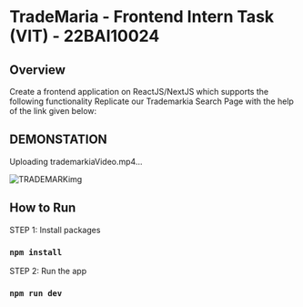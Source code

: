 # TradeMaria - Frontend Intern Task (VIT) - 22BAI10024


## Overview

Create a frontend application on ReactJS/NextJS which supports the following functionality
Replicate our Trademarkia Search Page with the help of the link given below:



## DEMONSTATION ##

Uploading trademarkiaVideo.mp4…


![TRADEMARKimg](https://github.com/user-attachments/assets/0a4c3989-47c5-4fd3-b91c-a81d259bfed8)




## How to Run

STEP 1: Install packages

### `npm install`

STEP 2: Run the app

### `npm run dev`
